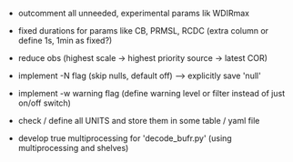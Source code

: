 - outcomment all unneeded, experimental params lik WDIRmax
- fixed durations for params like CB, PRMSL, RCDC (extra column or define 1s, 1min as fixed?)
- reduce obs (highest scale -> highest priority source -> latest COR)
- implement -N flag (skip nulls, default off) --> explicitly save 'null'
- implement -w warning flag (define warning level or filter instead of just on/off switch)
- check / define all UNITS and store them in some table / yaml file

- develop true multiprocessing for 'decode\_bufr.py' (using multiprocessing and shelves)
